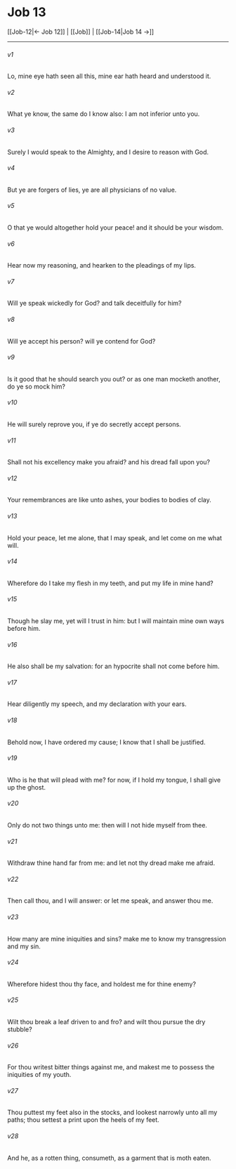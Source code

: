 # Job 13

[[Job-12|← Job 12]] | [[Job]] | [[Job-14|Job 14 →]]
***

###### v1
Lo, mine eye hath seen all this, mine ear hath heard and understood it.
###### v2
What ye know, the same do I know also: I am not inferior unto you.
###### v3
Surely I would speak to the Almighty, and I desire to reason with God.
###### v4
But ye are forgers of lies, ye are all physicians of no value.
###### v5
O that ye would altogether hold your peace! and it should be your wisdom.
###### v6
Hear now my reasoning, and hearken to the pleadings of my lips.
###### v7
Will ye speak wickedly for God? and talk deceitfully for him?
###### v8
Will ye accept his person? will ye contend for God?
###### v9
Is it good that he should search you out? or as one man mocketh another, do ye so mock him?
###### v10
He will surely reprove you, if ye do secretly accept persons.
###### v11
Shall not his excellency make you afraid? and his dread fall upon you?
###### v12
Your remembrances are like unto ashes, your bodies to bodies of clay.
###### v13
Hold your peace, let me alone, that I may speak, and let come on me what will.
###### v14
Wherefore do I take my flesh in my teeth, and put my life in mine hand?
###### v15
Though he slay me, yet will I trust in him: but I will maintain mine own ways before him.
###### v16
He also shall be my salvation: for an hypocrite shall not come before him.
###### v17
Hear diligently my speech, and my declaration with your ears.
###### v18
Behold now, I have ordered my cause; I know that I shall be justified.
###### v19
Who is he that will plead with me? for now, if I hold my tongue, I shall give up the ghost.
###### v20
Only do not two things unto me: then will I not hide myself from thee.
###### v21
Withdraw thine hand far from me: and let not thy dread make me afraid.
###### v22
Then call thou, and I will answer: or let me speak, and answer thou me.
###### v23
How many are mine iniquities and sins? make me to know my transgression and my sin.
###### v24
Wherefore hidest thou thy face, and holdest me for thine enemy?
###### v25
Wilt thou break a leaf driven to and fro? and wilt thou pursue the dry stubble?
###### v26
For thou writest bitter things against me, and makest me to possess the iniquities of my youth.
###### v27
Thou puttest my feet also in the stocks, and lookest narrowly unto all my paths; thou settest a print upon the heels of my feet.
###### v28
And he, as a rotten thing, consumeth, as a garment that is moth eaten. 
